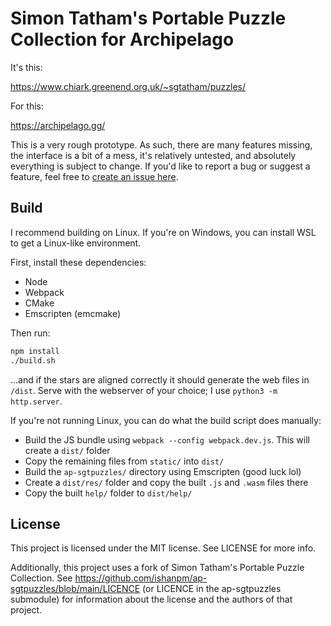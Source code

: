 # Simon Tatham's Portable Puzzle Collection for Archipelago

It's this:

https://www.chiark.greenend.org.uk/~sgtatham/puzzles/

For this:

https://archipelago.gg/

This is a very rough prototype. As such, there are many features missing, the interface is a bit of a mess, it's relatively untested, and absolutely everything is subject to change. If you'd like to report a bug or suggest a feature, feel free to [create an issue here](https://github.com/ishanpm/ap-sgtpuzzles-web/issues).

## Build

I recommend building on Linux. If you're on Windows, you can install WSL to get a Linux-like environment.

First, install these dependencies:
- Node
- Webpack
- CMake
- Emscripten (emcmake)

Then run:

```sh
npm install
./build.sh
```

...and if the stars are aligned correctly it should generate the web files in `/dist`. Serve with the webserver of your choice; I use `python3 -m http.server`.

If you're not running Linux, you can do what the build script does manually:

- Build the JS bundle using `webpack --config webpack.dev.js`. This will create a `dist/` folder
- Copy the remaining files from `static/` into `dist/`
- Build the `ap-sgtpuzzles/` directory using Emscripten (good luck lol)
- Create a `dist/res/` folder and copy the built `.js` and `.wasm` files there
- Copy the built `help/` folder to `dist/help/`

## License

This project is licensed under the MIT license. See LICENSE for more info.

Additionally, this project uses a fork of Simon Tatham's Portable Puzzle Collection. See https://github.com/ishanpm/ap-sgtpuzzles/blob/main/LICENCE (or LICENCE in the ap-sgtpuzzles submodule) for information about the license and the authors of that project.
